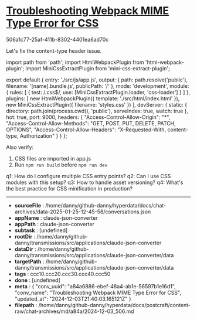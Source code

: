 # [Troubleshooting Webpack MIME Type Error for CSS](https://claude.ai/chat/a84a6886-ebef-48a4-ab1e-56597b1e16d1)

506a1c77-25af-411b-8302-4401ea6ad70c

 Let's fix the content-type header issue.

<antArtifact identifier="webpack-config-fix" type="application/vnd.ant.code" language="javascript" title="Fixed Webpack Configuration">
import path from 'path';
import HtmlWebpackPlugin from 'html-webpack-plugin';
import MiniCssExtractPlugin from 'mini-css-extract-plugin';

export default {
    entry: './src/js/app.js',
    output: {
        path: path.resolve('public'),
        filename: '[name].bundle.js',
        publicPath: '/'
    },
    mode: 'development',
    module: {
        rules: [
            {
                test: /\.css$/,
                use: [MiniCssExtractPlugin.loader, 'css-loader']
            }
        ]
    },
    plugins: [
        new HtmlWebpackPlugin({
            template: './src/html/index.html'
        }),
        new MiniCssExtractPlugin({
            filename: 'styles.css'
        })
    ],
    devServer: {
        static: {
            directory: path.join(process.cwd(), 'public'),
            serveIndex: true,
            watch: true
        },
        hot: true,
        port: 9000,
        headers: {
            "Access-Control-Allow-Origin": "*",
            "Access-Control-Allow-Methods": "GET, POST, PUT, DELETE, PATCH, OPTIONS",
            "Access-Control-Allow-Headers": "X-Requested-With, content-type, Authorization"
        }
    }
};
</antArtifact>

Also verify:
1. CSS files are imported in app.js
2. Run `npm run build` before `npm run dev`

q1: How do I configure multiple CSS entry points?
q2: Can I use CSS modules with this setup?
q3: How to handle asset versioning?
q4: What's the best practice for CSS minification in production?

---

* **sourceFile** : /home/danny/github-danny/hyperdata/docs/chat-archives/data-2025-01-25-12-45-58/conversations.json
* **appName** : claude-json-converter
* **appPath** : claude-json-converter
* **subtask** : [undefined]
* **rootDir** : /home/danny/github-danny/transmissions/src/applications/claude-json-converter
* **dataDir** : /home/danny/github-danny/transmissions/src/applications/claude-json-converter/data
* **targetPath** : /home/danny/github-danny/transmissions/src/applications/claude-json-converter/data
* **tags** : ccc10.ccc20.ccc30.ccc40.ccc50
* **done** : [undefined]
* **meta** : {
  "conv_uuid": "a84a6886-ebef-48a4-ab1e-56597b1e16d1",
  "conv_name": "Troubleshooting Webpack MIME Type Error for CSS",
  "updated_at": "2024-12-03T21:40:03.165121Z"
}
* **filepath** : /home/danny/github-danny/hyperdata/docs/postcraft/content-raw/chat-archives/md/a84a/2024-12-03_506.md